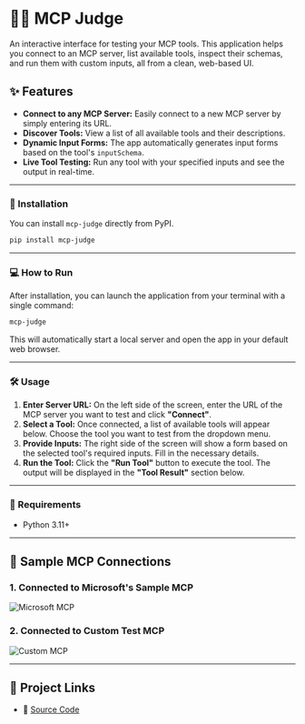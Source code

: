 # 🧑‍⚖️ MCP Judge

An interactive interface for testing your MCP tools. This application helps you connect to an MCP server, list available tools, inspect their schemas, and run them with custom inputs, all from a clean, web-based UI.

## ✨ Features

* **Connect to any MCP Server:** Easily connect to a new MCP server by simply entering its URL.
* **Discover Tools:** View a list of all available tools and their descriptions.
* **Dynamic Input Forms:** The app automatically generates input forms based on the tool's `inputSchema`.
* **Live Tool Testing:** Run any tool with your specified inputs and see the output in real-time.

---

### 🚀 Installation

You can install `mcp-judge` directly from PyPI.

```bash
pip install mcp-judge
```

---

### 💻 How to Run

After installation, you can launch the application from your terminal with a single command:

```bash
mcp-judge
```
This will automatically start a local server and open the app in your default web browser.

---

### 🛠️ Usage

1.  **Enter Server URL:** On the left side of the screen, enter the URL of the MCP server you want to test and click **"Connect"**.
2.  **Select a Tool:** Once connected, a list of available tools will appear below. Choose the tool you want to test from the dropdown menu.
3.  **Provide Inputs:** The right side of the screen will show a form based on the selected tool's required inputs. Fill in the necessary details.
4.  **Run the Tool:** Click the **"Run Tool"** button to execute the tool. The output will be displayed in the **"Tool Result"** section below.

---

### 📄 Requirements

* Python 3.11+

---

## 🔌 Sample MCP Connections

### 1. Connected to Microsoft's Sample MCP

![Microsoft MCP](https://raw.githubusercontent.com/NilavoBoral/mcp-judge/main/screenshot_microsoft_mcp.png)


### 2. Connected to Custom Test MCP

![Custom MCP](https://raw.githubusercontent.com/NilavoBoral/mcp-judge/main/screenshot_custom_mcp.png)

---

## 🔗 Project Links

- 📂 [Source Code](https://github.com/NilavoBoral/mcp-judge)